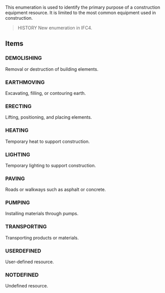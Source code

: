 This enumeration is used to identify the primary purpose of a construction equipment resource. It is limited to the most common equipment used in construction.

<!-- end of short definition -->


> HISTORY New enumeration in IFC4.

## Items

### DEMOLISHING
Removal or destruction of building elements.

### EARTHMOVING
Excavating, filling, or contouring earth.

### ERECTING
Lifting, positioning, and placing elements.

### HEATING
Temporary heat to support construction.

### LIGHTING
Temporary lighting to support construction.

### PAVING
Roads or walkways such as asphalt or concrete.

### PUMPING
Installing materials through pumps.

### TRANSPORTING
Transporting products or materials.

### USERDEFINED
User-defined resource.

### NOTDEFINED
Undefined resource.
